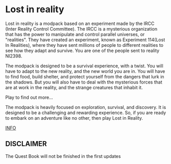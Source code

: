 # Lost in reality

Lost in reality is a modpack based on an experiment made by the IRCC (Inter Reality Control Committee). The IRCC is a mysterious organization that has the power to manipulate and control parallel universes, or "realities". They have created an experiment, known as Experiment 114(Lost In Realities), where they have sent millions of people to different realities to see how they adapt and survive. You are one of the people sent to reality NI2398.

The modpack is designed to be a survival experience, with a twist. You will have to adapt to the new reality, and the new world you are in. You will have to find food, build shelter, and protect yourself from the dangers that lurk in the shadows. But you will also have to deal with the mysterious forces that are at work in the reality, and the strange creatures that inhabit it.

Play to find out more...

The modpack is heavily focused on exploration, survival, and discovery. It is designed to be a challenging and rewarding experience. So, if you are ready to embark on an adventure like no other, then play Lost in Reality.

[INFO](https://github.com/Inter-Reality-Control-Committee/Lost-in-reality/blob/main/info/DOC.md)

## DISCLAIMER
The Quest Book will not be finished in the first updates